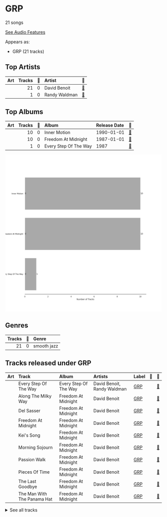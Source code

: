 # GRP

21 songs

[See Audio Features](audio_features.md)

Appears as:
- GRP (21 tracks)

## Top Artists

| Art | Tracks | 💚 | Artist | 🔗 |
|:---|---:|---:|:---|:---|
| <img src="https://i.scdn.co/image/ab6772690000c46c153adede0a024fd3679af738" alt="" width="50" /> | 21 | 0 | David Benoit | [🔗](https://open.spotify.com/artist/1OLWM7nUNcTjZ9ct4DEPZu) |
| <img src="https://i.scdn.co/image/6e6382aacddd7daad02fe915b77644798884c9e5" alt="" width="50" /> | 1 | 0 | Randy Waldman | [🔗](https://open.spotify.com/artist/4DoFQoqKcSPw8CSzyh7trt) |



## Top Albums

| Art | Tracks | 💚 | Album | Release Date | 🔗 |
|:---|---:|---:|:---|:---|:---|
| <img src="https://i.scdn.co/image/ab67616d0000b2731c4b46aeb1f53dcffa9b0d96" alt="" width="50" /> | 10 | 0 | Inner Motion | 1990-01-01 | [🔗](https://open.spotify.com/album/6azX9ZDZzVLjpQy6ytifne) |
| <img src="https://i.scdn.co/image/ab67616d0000b2737d0ee28b2184f96650755916" alt="" width="50" /> | 10 | 0 | Freedom At Midnight | 1987-01-01 | [🔗](https://open.spotify.com/album/404TYwH2T33GbA9LdIT9fR) |
| <img src="https://i.scdn.co/image/ab67616d0000b2733f67419e4e296d96256cc3f5" alt="" width="50" /> | 1 | 0 | Every Step Of The Way | 1987 | [🔗](https://open.spotify.com/album/50HH21YU6PDn8XZXYGxWkg) |

![Bar chart of top 3 albums](../../images/labels/grp/albums.png)

## Genres

| Tracks | 💚 | Genre |
|---:|---:|:---|
| 21 | 0 | smooth jazz |



## Tracks released under GRP

| Art | Track | Album | Artists | Label | 💚 | 🔗 |
|:---|:---|:---|:---|:---|:---|:---|
| <img src="https://i.scdn.co/image/ab67616d0000b2733f67419e4e296d96256cc3f5" alt="" width="50" /> | Every Step Of The Way | Every Step Of The Way | David Benoit, Randy Waldman | [GRP](.) | | [🔗](https://open.spotify.com/track/5yhNKJlMmop5uhaHvL0RfU) |
| <img src="https://i.scdn.co/image/ab67616d0000b2737d0ee28b2184f96650755916" alt="" width="50" /> | Along The Milky Way | Freedom At Midnight | David Benoit | [GRP](.) | | [🔗](https://open.spotify.com/track/5Niq6WMJ058uTNi83KBt9U) |
| <img src="https://i.scdn.co/image/ab67616d0000b2737d0ee28b2184f96650755916" alt="" width="50" /> | Del Sasser | Freedom At Midnight | David Benoit | [GRP](.) | | [🔗](https://open.spotify.com/track/07dVfTwBjqFK0AdNqnvTPV) |
| <img src="https://i.scdn.co/image/ab67616d0000b2737d0ee28b2184f96650755916" alt="" width="50" /> | Freedom At Midnight | Freedom At Midnight | David Benoit | [GRP](.) | | [🔗](https://open.spotify.com/track/57SYVRrrtPKBmOyvbcNnmU) |
| <img src="https://i.scdn.co/image/ab67616d0000b2737d0ee28b2184f96650755916" alt="" width="50" /> | Kei's Song | Freedom At Midnight | David Benoit | [GRP](.) | | [🔗](https://open.spotify.com/track/40MaRkOGKqpxFuL1Jd73RW) |
| <img src="https://i.scdn.co/image/ab67616d0000b2737d0ee28b2184f96650755916" alt="" width="50" /> | Morning Sojourn | Freedom At Midnight | David Benoit | [GRP](.) | | [🔗](https://open.spotify.com/track/3oxOqgZMER5Hsd4y5oTl2U) |
| <img src="https://i.scdn.co/image/ab67616d0000b2737d0ee28b2184f96650755916" alt="" width="50" /> | Passion Walk | Freedom At Midnight | David Benoit | [GRP](.) | | [🔗](https://open.spotify.com/track/4tSRlUqyaYYVGbPgw7PyY1) |
| <img src="https://i.scdn.co/image/ab67616d0000b2737d0ee28b2184f96650755916" alt="" width="50" /> | Pieces Of Time | Freedom At Midnight | David Benoit | [GRP](.) | | [🔗](https://open.spotify.com/track/53vRCplmNKbtL7D4psSBrN) |
| <img src="https://i.scdn.co/image/ab67616d0000b2737d0ee28b2184f96650755916" alt="" width="50" /> | The Last Goodbye | Freedom At Midnight | David Benoit | [GRP](.) | | [🔗](https://open.spotify.com/track/3iSet2m5A4p3G7T2j8wbdH) |
| <img src="https://i.scdn.co/image/ab67616d0000b2737d0ee28b2184f96650755916" alt="" width="50" /> | The Man With The Panama Hat | Freedom At Midnight | David Benoit | [GRP](.) | | [🔗](https://open.spotify.com/track/5123iv6y44E6iMrtQslxNu) |


<details>
<summary>See all tracks</summary>

| Art | Track | Album | Artists | Label | 💚 | 🔗 |
|:---|:---|:---|:---|:---|:---|:---|
| <img src="https://i.scdn.co/image/ab67616d0000b2737d0ee28b2184f96650755916" alt="" width="50" /> | Tropical Breeze | Freedom At Midnight | David Benoit | [GRP](.) | | [🔗](https://open.spotify.com/track/67KMcjY4qw46GWxsR2NIhY) |
| <img src="https://i.scdn.co/image/ab67616d0000b2731c4b46aeb1f53dcffa9b0d96" alt="" width="50" /> | 6-String Poet | Inner Motion | David Benoit | [GRP](.) | | [🔗](https://open.spotify.com/track/2vp4iFA59viHbdNLCbQKtz) |
| <img src="https://i.scdn.co/image/ab67616d0000b2731c4b46aeb1f53dcffa9b0d96" alt="" width="50" /> | A Last Request | Inner Motion | David Benoit | [GRP](.) | | [🔗](https://open.spotify.com/track/1eco6KISLwiyHzicppwSQF) |
| <img src="https://i.scdn.co/image/ab67616d0000b2731c4b46aeb1f53dcffa9b0d96" alt="" width="50" /> | Along Love's Highway | Inner Motion | David Benoit | [GRP](.) | | [🔗](https://open.spotify.com/track/6QfdOlWT7J1b8y2EBLkV8M) |
| <img src="https://i.scdn.co/image/ab67616d0000b2731c4b46aeb1f53dcffa9b0d96" alt="" width="50" /> | Coconut Roads | Inner Motion | David Benoit | [GRP](.) | | [🔗](https://open.spotify.com/track/0YXj7thzE6znoniGd662fi) |
| <img src="https://i.scdn.co/image/ab67616d0000b2731c4b46aeb1f53dcffa9b0d96" alt="" width="50" /> | Deep Light | Inner Motion | David Benoit | [GRP](.) | | [🔗](https://open.spotify.com/track/4R3559LWLe3tuekjH1My0s) |
| <img src="https://i.scdn.co/image/ab67616d0000b2731c4b46aeb1f53dcffa9b0d96" alt="" width="50" /> | El Camino Real | Inner Motion | David Benoit | [GRP](.) | | [🔗](https://open.spotify.com/track/1ebiRv1L7H4Y9OQcc5VVrj) |
| <img src="https://i.scdn.co/image/ab67616d0000b2731c4b46aeb1f53dcffa9b0d96" alt="" width="50" /> | Every Corner Of The World | Inner Motion | David Benoit | [GRP](.) | | [🔗](https://open.spotify.com/track/5D0zQeSFi6qfukLstHCf9I) |
| <img src="https://i.scdn.co/image/ab67616d0000b2731c4b46aeb1f53dcffa9b0d96" alt="" width="50" /> | Houston | Inner Motion | David Benoit | [GRP](.) | | [🔗](https://open.spotify.com/track/2hFD5732Sz3FJ4ohjhKLG5) |
| <img src="https://i.scdn.co/image/ab67616d0000b2731c4b46aeb1f53dcffa9b0d96" alt="" width="50" /> | M.W.A. (Musicians With Attitude) | Inner Motion | David Benoit | [GRP](.) | | [🔗](https://open.spotify.com/track/1dE0PS08MJrUkdtrG5hjpk) |
| <img src="https://i.scdn.co/image/ab67616d0000b2731c4b46aeb1f53dcffa9b0d96" alt="" width="50" /> | South East Quarter | Inner Motion | David Benoit | [GRP](.) | | [🔗](https://open.spotify.com/track/04IcSgYzMaGKJsfYJ6cs8s) |

</details>

